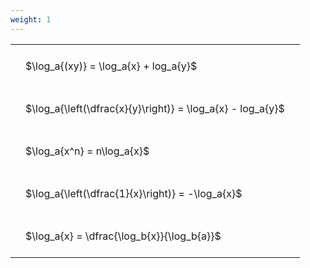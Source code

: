 ```yaml
---
weight: 1
---
```


<style type="text/css">
#T_c2c6a th.col_heading {
  text-align: left;
  font-size: 1em;
}
#T_c2c6a td {
  text-align: left;
  font-size: 1em;
  padding: 1.5em;
}
</style>
<table id="T_c2c6a">
  <thead>
  </thead>
  <tbody>
    <tr>
      <td id="T_c2c6a_row0_col0" class="data row0 col0" >$\log_a{(xy)} = \log_a{x} + log_a{y}$</td>
    </tr>
    <tr>
      <td id="T_c2c6a_row1_col0" class="data row1 col0" >$\log_a{\left(\dfrac{x}{y}\right)} = \log_a{x} - log_a{y}$</td>
    </tr>
    <tr>
      <td id="T_c2c6a_row2_col0" class="data row2 col0" >$\log_a{x^n} = n\log_a{x}$</td>
    </tr>
    <tr>
      <td id="T_c2c6a_row3_col0" class="data row3 col0" >$\log_a{\left(\dfrac{1}{x}\right)} = -\log_a{x}$</td>
    </tr>
    <tr>
      <td id="T_c2c6a_row4_col0" class="data row4 col0" >$\log_a{x} = \dfrac{\log_b{x}}{\log_b{a}}$</td>
    </tr>
  </tbody>
</table>
